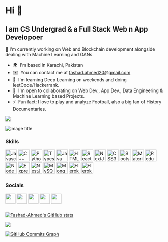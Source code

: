 

<!-- ![Banner](https://user-images.githubusercontent.com/64021315/146648933-d05e0f66-529f-4aea-8875-19f7cd73cc6b.png) -->



<!-- **Fashad-Ahmed/Fashad-Ahmed** is a ✨ _special_ ✨ repository because its `README.md` (this file) appears on your GitHub profile.
 -->
 Hi 👋 
======================================

I am CS Undergrad & a Full Stack Web n App Developoer
--------------------

🚀 I'm currently working on Web and Blockchain development alongside dealing with Machine Learning and GANs.

* 🌍  I'm based in Karachi, Pakistan
* ✉️  You can contact me at [fashad.ahmed20@gmail.com](mailto:fashad.ahmed20@gmail.com)
* 🧠  I'm learning Deep Learning on weekends and doing leetCode/Hackerrank.
* 🤝  I'm open to collaborating on Web Dev., App Dev., Data Engineering & Machine Learning based Projects.
* ⚡  Fun fact: I love to play and analyze Football, also a big fan of History Documentaries.

<a href="https://www.twitter.com/FashadAhmed" target="_blank" rel="noreferrer"><img
src="https://img.shields.io/twitter/follow/FashadAhmed?logo=twitter&style=for-the-badge&color=84cc16&labelColor=1c1917"
/></a>

![image title](https://rushter.com/counter.svg)

### Skills

<p align="left">
<a href="https://developer.mozilla.org/en-US/docs/Web/JavaScript" target="_blank" rel="noreferrer"><img src="https://raw.githubusercontent.com/danielcranney/readme-generator/main/public/icons/skills/javascript-colored.svg" width="36" height="36" alt="Javascript" /></a>
<a href="https://docs.microsoft.com/en-us/cpp/?view=msvc-170" target="_blank" rel="noreferrer"><img src="https://raw.githubusercontent.com/danielcranney/readme-generator/main/public/icons/skills/cplusplus-colored.svg" width="36" height="36" alt="C++" /></a>
<a href="https://www.python.org/" target="_blank" rel="noreferrer"><img src="https://raw.githubusercontent.com/danielcranney/readme-generator/main/public/icons/skills/python-colored.svg" width="36" height="36" alt="Python" /></a>
<a href="https://www.typescriptlang.org/" target="_blank" rel="noreferrer"><img src="https://raw.githubusercontent.com/danielcranney/readme-generator/main/public/icons/skills/typescript-colored.svg" width="36" height="36" alt="Typescript" /></a>
<a href="https://www.java.com/en/" target="_blank" rel="noreferrer"><img src="https://user-images.githubusercontent.com/25181517/117201156-9a724800-adec-11eb-9a9d-3cd0f67da4bc.png" width="36" height="36" alt="Java" /></a>
<a href="https://developer.mozilla.org/en-US/docs/Glossary/HTML5" target="_blank" rel="noreferrer"><img src="https://raw.githubusercontent.com/danielcranney/readme-generator/main/public/icons/skills/html5-colored.svg" width="36" height="36" alt="HTML5" /></a>
<a href="https://reactjs.org/" target="_blank" rel="noreferrer"><img src="https://raw.githubusercontent.com/danielcranney/readme-generator/main/public/icons/skills/react-colored.svg" width="36" height="36" alt="React" /></a>
<a href="https://nextjs.org/docs" target="_blank" rel="noreferrer"><img src="https://raw.githubusercontent.com/danielcranney/readme-generator/main/public/icons/skills/nextjs-colored.svg" width="36" height="36" alt="NextJs" /></a>
<a href="https://www.w3.org/TR/CSS/#css" target="_blank" rel="noreferrer"><img src="https://raw.githubusercontent.com/danielcranney/readme-generator/main/public/icons/skills/css3-colored.svg" width="36" height="36" alt="CSS3" /></a>
<a href="https://getbootstrap.com/" target="_blank" rel="noreferrer"><img src="https://raw.githubusercontent.com/danielcranney/readme-generator/main/public/icons/skills/bootstrap-colored.svg" width="36" height="36" alt="Bootstrap" /></a>
<a href="https://mui.com/" target="_blank" rel="noreferrer"><img src="https://raw.githubusercontent.com/danielcranney/readme-generator/main/public/icons/skills/materialui-colored.svg" width="36" height="36" alt="Material UI" /></a>
<a href="https://redux.js.org/" target="_blank" rel="noreferrer"><img src="https://raw.githubusercontent.com/danielcranney/readme-generator/main/public/icons/skills/redux-colored.svg" width="36" height="36" alt="Redux" /></a>
<a href="https://nodejs.org/en/" target="_blank" rel="noreferrer"><img src="https://raw.githubusercontent.com/danielcranney/readme-generator/main/public/icons/skills/nodejs-colored.svg" width="36" height="36" alt="NodeJS" /></a>
<a href="https://expressjs.com/" target="_blank" rel="noreferrer"><img src="https://raw.githubusercontent.com/danielcranney/readme-generator/main/public/icons/skills/express-colored.svg" width="36" height="36" alt="Express" /></a>
<a href="https://docs.nestjs.com/" target="_blank" rel="noreferrer"><img src="https://raw.githubusercontent.com/danielcranney/readme-generator/main/public/icons/skills/nestjs-colored.svg" width="36" height="36" alt="NestJS" /></a>
<a href="https://www.mysql.com/" target="_blank" rel="noreferrer"><img src="https://raw.githubusercontent.com/danielcranney/readme-generator/main/public/icons/skills/mysql-colored.svg" width="36" height="36" alt="MySQL" /></a>
<a href="https://www.mongodb.com/" target="_blank" rel="noreferrer"><img src="https://raw.githubusercontent.com/danielcranney/readme-generator/main/public/icons/skills/mongodb-colored.svg" width="36" height="36" alt="MongoDB" /></a>
<a href="https://www.heroku.com/" target="_blank" rel="noreferrer"><img src="https://raw.githubusercontent.com/danielcranney/readme-generator/main/public/icons/skills/heroku-colored.svg" width="36" height="36" alt="Heroku" /></a>
<a href="/" target="_blank" rel="noreferrer"><img src="https://encrypted-tbn0.gstatic.com/images?q=tbn:ANd9GcS0Zdl5JIzZUZRIPbQeIEcLzZObOWg7VDZm2Q&usqp=CAU" width="36" height="36" alt="Heroku" /></a>
</p>


### Socials

<p align="left"> <a href="https://www.codesandbox.com/u/Fashad-Ahmed" target="_blank" rel="noreferrer"><img src="https://raw.githubusercontent.com/danielcranney/readme-generator/main/public/icons/socials/codesandbox.svg" width="32" height="32" /></a> <a href="https://www.github.com/Fashad-Ahmed" target="_blank" rel="noreferrer"><img src="https://raw.githubusercontent.com/danielcranney/readme-generator/main/public/icons/socials/github.svg" width="32" height="32" /></a> <a href="https://www.linkedin.com/in/fashad-ahmed-siddique-285a79207/" target="_blank" rel="noreferrer"><img src="https://raw.githubusercontent.com/danielcranney/readme-generator/main/public/icons/socials/linkedin.svg" width="32" height="32" /></a> <a href="https://www.stackoverflow.com/users/17625317/dude-blag" target="_blank" rel="noreferrer"><img src="https://raw.githubusercontent.com/danielcranney/readme-generator/main/public/icons/socials/stackoverflow.svg" width="32" height="32" /></a> <a href="https://www.twitter.com/FashadAhmed" target="_blank" rel="noreferrer"><img src="https://raw.githubusercontent.com/danielcranney/readme-generator/main/public/icons/socials/twitter.svg" width="32" height="32" /></a></p>

###
<a href="http://www.github.com/Fashad-Ahmed"><img src="https://github-readme-stats.vercel.app/api?username=Fashad-Ahmed&show_icons=true&hide=&title_color=0891b2&text_color=ffffff&icon_color=84cc16&bg_color=000000&hide_border=true&show_icons=true" alt="Fashad-Ahmed's GitHub stats" /></a>

<a href="http://www.github.com/Fashad-Ahmed"><img src="https://github-readme-streak-stats.herokuapp.com/?user=Fashad-Ahmed&stroke=ffffff&background=000000&ring=0891b2&fire=0891b2&currStreakNum=ffffff&currStreakLabel=0891b2&sideNums=ffffff&sideLabels=ffffff&dates=ffffff&hide_border=true" /></a>

<a href="http://www.github.com/Fashad-Ahmed"><img src="https://activity-graph.herokuapp.com/graph?username=Fashad-Ahmed&bg_color=000000&color=ffffff&line=84cc16&point=ffffff&area_color=000000&area=true&hide_border=true&custom_title=GitHub%20Commits%20Graph" alt="GitHub Commits Graph" /></a>
